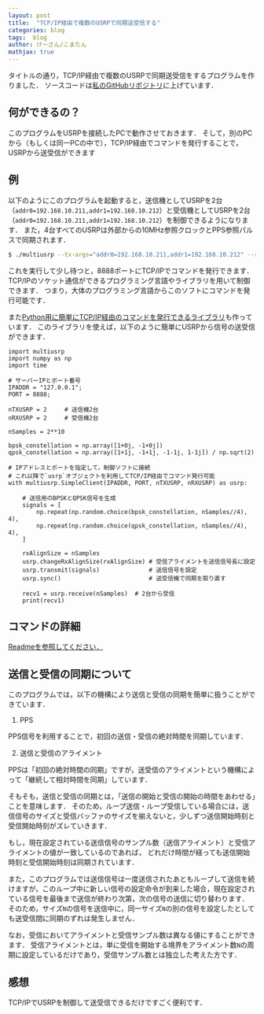 ```yaml
---
layout: post
title:  "TCP/IP経由で複数のUSRPで同期送受信する"
categories: blog
tags:  blog
author: けーさん/こまたん
mathjax: true
---
```


タイトルの通り，TCP/IP経由で複数のUSRPで同期送受信をするプログラムを作りました．
ソースコードは[私のGitHubリポジトリ](https://github.com/k3kaimu/multiusrp)に上げています．

<!--more-->

## 何ができるの？

このプログラムをUSRPを接続したPCで動作させておきます．
そして，別のPCから（もしくは同一PCの中で），TCP/IP経由でコマンドを発行することで，USRPから送受信ができます


## 例

以下のようにこのプログラムを起動すると，送信機としてUSRPを2台（`addr0=192.168.10.211,addr1=192.168.10.212`）と受信機としてUSRPを2台（`addr0=192.168.10.211,addr1=192.168.10.212`）を制御できるようになります．
また，4台すべてのUSRPは外部からの10MHz参照クロックとPPS参照パルスで同期されます．

```sh
$ ./multiusrp --tx-args="addr0=192.168.10.211,addr1=192.168.10.212" --rx-args="addr0=192.168.10.213,addr1=192.168.10.214" --tx-rate=1e6 --rx-rate=1e6 --tx-freq=2.45e9 --rx-freq=2.45e9 --tx-gain=10 --rx-gain=30 --clockref=external --timeref=external --timesync=true --tx-channels="0,1" --rx-channels="0,1" --port=8888
```

これを実行して少し待つと，8888ポートにTCP/IPでコマンドを発行できます．
TCP/IPのソケット通信ができるプログラミング言語やライブラリを用いて制御できます．
つまり，大体のプログラミング言語からこのソフトにコマンドを発行可能です．

また[Python用に簡単にTCP/IP経由のコマンドを発行できるライブラリ](https://github.com/k3kaimu/multiusrp/blob/master/client/multiusrp.py)も作っています．
このライブラリを使えば，以下のように簡単にUSRPから信号の送受信ができます．

```
import multiusrp
import numpy as np
import time

# サーバーIPとポート番号
IPADDR = "127.0.0.1";
PORT = 8888;

nTXUSRP = 2     # 送信機2台
nRXUSRP = 2     # 受信機2台

nSamples = 2**10

bpsk_constellation = np.array([1+0j, -1+0j])
qpsk_constellation = np.array([1+1j, -1+1j, -1-1j, 1-1j]) / np.sqrt(2)

# IPアドレスとポートを指定して，制御ソフトに接続
# これ以降で`usrp`オブジェクトを利用してTCP/IP経由でコマンド発行可能
with multiusrp.SimpleClient(IPADDR, PORT, nTXUSRP, nRXUSRP) as usrp:

    # 送信用のBPSKとQPSK信号を生成
    signals = [
        np.repeat(np.random.choice(bpsk_constellation, nSamples//4), 4),
        np.repeat(np.random.choice(qpsk_constellation, nSamples//4), 4),
    ]

    rxAlignSize = nSamples
    usrp.changeRxAlignSize(rxAlignSize) # 受信アライメントを送信信号長に設定
    usrp.transmit(signals)              # 送信信号を設定
    usrp.sync()                         # 送受信機で同期を取り直す

    recv1 = usrp.receive(nSamples)  # 2台から受信
    print(recv1)
```


## コマンドの詳細

[Readmeを参照してください．](https://github.com/k3kaimu/multiusrp/blob/master/readme.md)


## 送信と受信の同期について

このプログラムでは，以下の機構により送信と受信の同期を簡単に扱うことができています．

1. PPS

PPS信号を利用することで，初回の送信・受信の絶対時間を同期しています．

2. 送信と受信のアライメント

PPSは「初回の絶対時間の同期」ですが，送受信のアライメントという機構によって「継続して相対時間を同期」しています．

そもそも，送信と受信の同期とは，「送信の開始と受信の開始の時間をあわせる」ことを意味します．
そのため，ループ送信・ループ受信している場合には，送信信号のサイズと受信バッファのサイズを揃えないと，少しずつ送信開始時刻と受信開始時刻がズレていきます．

もし，現在設定されている送信信号のサンプル数（送信アライメント）と受信アライメントの値が一致しているのであれば，
どれだけ時間が経っても送信開始時刻と受信開始時刻は同期されています．

また，このプログラムでは送信信号は一度送信されたあともループして送信を続けますが，このループ中に新しい信号の設定命令が到来した場合，現在設定されている信号を最後まで送信が終わり次第，次の信号の送信に切り替わります．
そのため，サイズ`N`の信号を送信中に，同一サイズ`N`の別の信号を設定したとしても送受信間に同期のずれは発生しません．

なお，受信においてアライメントと受信サンプル数は異なる値にすることができます．
受信アライメントとは，単に受信を開始する境界をアライメント数`N`の周期に設定しているだけであり，受信サンプル数とは独立した考えた方です．


## 感想

TCP/IPでUSRPを制御して送受信できるだけですごく便利です．


